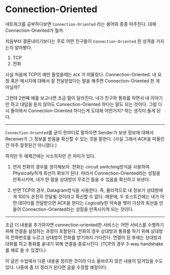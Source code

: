 # Connection-Oriented

네트워크를 공부하다보면 `Connection-Oriented` 라는 용어와 종종 마주친다. 대체 Connection-Oriented가 뭘까.

처음부터 결론내리기보다는 주로 어떤 친구들이 `Connection-Oriented` 한 성격을 가지는지 알아봤다. 

1. TCP
2. 전화

사실 처음에 TCP의 예만 들었을때는 `ACK` 가 떠올랐다. Connection-Oriented. 내 요청 혹은 메시지에 대해서 잘 전달받았다는 말을 해주면 Connection-Oriented 한 게 아닐까?

그런데 2번째 예를 보고나면 조금 말이 달라진다. 내가 친구와 통화를 하면서 내 이야기만 하고 대답을 듣지 않아도 Connection-Oriented 하다는 말도 되는 것이다. 그럼 다시 돌아와서 Connection-Oriented 하다는게 도대체 어떤거지? 하는 생각이 들게 된다.

---

`Connection-Oriented`를 굳이 한마디로 말하자면 Sender가 보낸 정보에 대해서 Receiver가 그 정보를 받음을 확신할 수 있는 것을 말한다. (사실 그래서 ACK을 떠올린건 아주 잘못된건 아니였다.)
	
하지만 두 예제간에는 사소하지만 큰 차이가 있다.

1. 먼저 전화의 경우를 생각해보자. 전화는 circuit switching방식을 사용하여 *Physically*하게 회선이 확보가 된다. 따라서 Connection-Oriented라는 성질을 만족시키며, 내가 한 말을 상대방이 무조건 들을 수 있음을 확신하고 보낸다.

2. 반면 TCP의 경우, Datagram방식을 사용한다. 즉, 물리적으로 내 정보가 상대방에게 100% 온전히 전달될 것이라고 확신할 수 없다. 때문에, 두 호스트간에는 내가 어떤 데이터를 전달받으면 ACK을 한다는 *Logically*한 약속을 맺어 가상의 회선을 만들어 Connection-Oriented라는 성질을 만족시키게 되는 것이다.

---

조금 더 내용을 추가하자면 connection-oriented한 서비스는 어떤 서비스를 수행하기 위해 연결을 설정하는 과정이 포함된다. 전화의 경우 상대방과 통화를 하기 위해 상대방의 전화번호를 누르고 상대방이 전화를 받기까지 기다린다. 연결이 된 후에는 상대방과 대화를 하고 통화를 끝내기 위해 연결을 종료시킨다. (TCP의 경우 3-way handshake를 예로 들 수 있겠다.)

이 글은 수업에서 다룬 내용을 정리한 것이라 다소 올바르지 않은 내용이 담겨있을 수도 있다. 나중에 좀 더 정리가 된다면 글을 수정할 예정이다.
